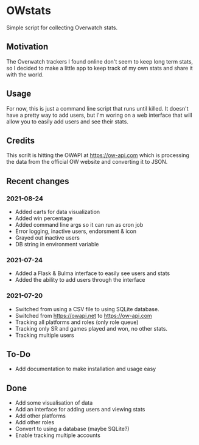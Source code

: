 # OWstats
Simple script for collecting Overwatch stats. 

## Motivation
The Overwatch trackers I found online don't seem to keep long term stats, so I decided to make a little app to keep track of my own stats and share it with the world. 

## Usage
For now, this is just a command line script that runs until killed. It doesn't have a pretty way to add users, but I'm woring on a web interface that will allow you to easily add users and see their stats.  


## Credits

This scrilt is hitting the OWAPI at https://ow-api.com which is processing the data from the official OW website and converting it to JSON. 

## Recent changes

### 2021-08-24

- Added carts for data visualization
- Added win percentage
- Added command line args so it can run as cron job
- Error logging, inactive users, endorsment & icon
- Grayed out inactive users
- DB string in environment variable

### 2021-07-24

- Added a Flask & Bulma interface to easily see users and stats
- Added the ability to add users through the interface

### 2021-07-20

- Switched from using a CSV file to using SQLite database. 
- Switched from https://owapi.net to https://ow-api.com
- Tracking all platforms and roles (only role queue)
- Tracking only SR and games played and won, no other stats. 
- Tracking multiple users


## To-Do

- Add documentation to make installation and usage easy

## Done

- Add some visualisation of data
- Add an interface for adding users and viewing stats
- Add other platforms 
- Add other roles
- Convert to using a database (maybe SQLite?)
- Enable tracking multiple accounts
